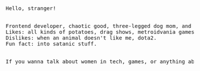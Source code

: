 
<pre>
Hello, stranger! <br/> <br/>
Frontend developer, chaotic good, three-legged dog mom, and world's best wife.
Likes: all kinds of potatoes, drag shows, metroidvania games.
Dislikes: when an animal doesn't like me, dota2.
Fun fact: into satanic stuff.
 <br/>
If you wanna talk about women in tech, games, or anything about technology, <a href="https://www.linkedin.com/in/marcellabarros/">get in touch</a>!
<br/>
</pre>

 



